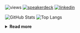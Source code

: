 ![views](https://komarev.com/ghpvc/?username=chck&color=blueviolet)
[![speakerdeck](https://img.shields.io/badge/Speaker_Deck-chck-8a2be2?style=flat-square&logo=speaker-deck)](https://speakerdeck.com/chck)
[![linkedin](https://img.shields.io/badge/LinkedIn-chck-8a2be2?style=flat-square&logo=linkedin)](https://www.linkedin.com/in/chck/)

<p align="left"> 
  <img alt="GitHub Stats" align="center" height="150" src="https://github-readme-stats-nine-umber-51.vercel.app/api?username=chck&count_private=true&show_icons=true&hide_title=true&theme=buefy" />
  <img alt="Top Langs" align="center" height="150" src="https://github-readme-stats-nine-umber-51.vercel.app/api/top-langs/?username=chck&layout=compact&count_private=true&show_icons=true&hide_title=true&theme=buefy" />
</p>

<details>
  <summary><b>Read more</b></summary>
  <br>

  <!--START_SECTION:waka-->
**🐱 My GitHub Data** 

> 📦 76.8 kB Used in GitHub's Storage 
 > 
> 🏆 0 Contributions in the Year 2024
 > 
> 💼 Opted to Hire
 > 
> 📜 134 Public Repositories 
 > 
> 🔑 19 Private Repositories 
 > 
**I'm a Night 🦉** 

```text
🌞 Morning                1322 commits        ████░░░░░░░░░░░░░░░░░░░░░   15.97 % 
🌆 Daytime                2147 commits        ██████░░░░░░░░░░░░░░░░░░░   25.94 % 
🌃 Evening                2273 commits        ███████░░░░░░░░░░░░░░░░░░   27.46 % 
🌙 Night                  2535 commits        ████████░░░░░░░░░░░░░░░░░   30.63 % 
```
📅 **I'm Most Productive on Monday** 

```text
Monday                   1800 commits        █████░░░░░░░░░░░░░░░░░░░░   21.75 % 
Tuesday                  1695 commits        █████░░░░░░░░░░░░░░░░░░░░   20.48 % 
Wednesday                1167 commits        ████░░░░░░░░░░░░░░░░░░░░░   14.10 % 
Thursday                 1559 commits        █████░░░░░░░░░░░░░░░░░░░░   18.84 % 
Friday                   854 commits         ███░░░░░░░░░░░░░░░░░░░░░░   10.32 % 
Saturday                 404 commits         █░░░░░░░░░░░░░░░░░░░░░░░░   04.88 % 
Sunday                   798 commits         ██░░░░░░░░░░░░░░░░░░░░░░░   09.64 % 
```


📊 **This Week I Spent My Time On** 

```text
💬 Programming Languages: 
Other                    1 hr 17 mins        ███████████████████████░░   93.36 % 
Ruby                     3 mins              █░░░░░░░░░░░░░░░░░░░░░░░░   04.16 % 
Git                      1 min               ░░░░░░░░░░░░░░░░░░░░░░░░░   01.45 % 
gitrebase                0 secs              ░░░░░░░░░░░░░░░░░░░░░░░░░   00.52 % 
zsh                      0 secs              ░░░░░░░░░░░░░░░░░░░░░░░░░   00.50 % 

🔥 Editors: 
Chrome                   1 hr 17 mins        ███████████████████████░░   93.36 % 
Neovim                   5 mins              ██░░░░░░░░░░░░░░░░░░░░░░░   06.64 % 
```

**I Mostly Code in Python** 

```text
Python                   41 repos            ████████░░░░░░░░░░░░░░░░░   32.28 % 
Jupyter Notebook         21 repos            ████░░░░░░░░░░░░░░░░░░░░░   16.54 % 
Rust                     7 repos             █░░░░░░░░░░░░░░░░░░░░░░░░   05.51 % 
Shell                    3 repos             █░░░░░░░░░░░░░░░░░░░░░░░░   02.36 % 
Astro                    1 repo              ░░░░░░░░░░░░░░░░░░░░░░░░░   00.79 % 
```



**Timeline**

![Lines of Code chart](https://raw.githubusercontent.com/chck/chck/main/assets/bar_graph.png)


 Last Updated on 2024-01-03 01:26 UTC
<!--END_SECTION:waka-->
</details>

